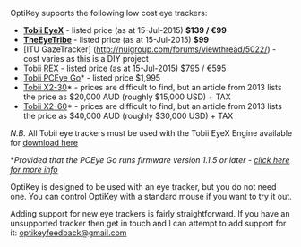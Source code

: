 OptiKey supports the following low cost eye trackers:

* [**Tobii EyeX**](http://www.tobii.com/en/eye-experience/buy/) - listed price (as at 15-Jul-2015) **$139 / €99**
* [**TheEyeTribe**](https://theeyetribe.com/order/) - listed price (as at 15-Jul-2015) **$99**
* [ITU GazeTracker] (http://nuigroup.com/forums/viewthread/5022/) - cost varies as this is a DIY project
* [Tobii REX](http://www.tobii.com/en/eye-experience/buy/buy-rex/) - listed price (as at 15-Jul-2015) $795 / €595
* [Tobii PCEye Go](http://www.tobiiati-webshop.com/products/tobii-pceye-go)* - listed price $1,995
* [Tobii X2-30](http://www.tobii.com/en/eye-tracking-research/global/products/hardware/tobii-x2-30-eye-tracker/)* - prices are difficult to find, but an article from 2013 lists the price as $20,000 AUD (roughly $15,000 USD) + TAX
* [Tobii X2-60](http://www.tobii.com/en/eye-tracking-research/global/products/hardware/tobii-x2-60-eye-tracker/)* - prices are difficult to find, but an article from 2013 lists the price as $40,000 AUD (roughly $30,000 USD) + TAX

*N.B.* All Tobii eye trackers must be used with the Tobii EyeX Engine available for [download here](http://www.tobii.com/en/eye-experience/dev/eyex-engine/)

**Provided that the PCEye Go runs firmware version 1.1.5 or later - [click here for more info](https://github.com/JuliusSweetland/OptiKey/wiki/Using-the-Tobii-PCEye-Go-tracker)*

OptiKey is designed to be used with an eye tracker, but you do not need one. You can control OptiKey with a standard mouse if you want to try it out.

Adding support for new eye trackers is fairly straightforward. If you have an unsupported tracker then get in touch and I can attempt to add support for it: [optikeyfeedback@gmail.com](mailto:optikeyfeedback@gmail.com)